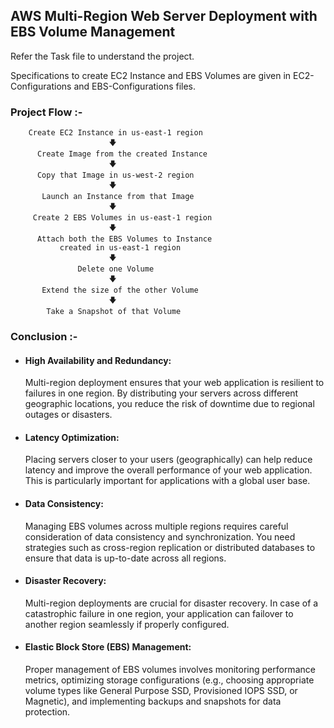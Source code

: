 ## AWS Multi-Region Web Server Deployment with EBS Volume Management

Refer the Task file to understand the project.

Specifications to create EC2 Instance and EBS Volumes are given in EC2-Configurations and EBS-Configurations files.

### Project Flow :-

        Create EC2 Instance in us-east-1 region
                          🡇
          Create Image from the created Instance
                          🡇
          Copy that Image in us-west-2 region
                          🡇
           Launch an Instance from that Image
                          🡇
         Create 2 EBS Volumes in us-east-1 region
                          🡇
          Attach both the EBS Volumes to Instance
               created in us-east-1 region
                          🡇
                   Delete one Volume
                          🡇
           Extend the size of the other Volume
                          🡇
            Take a Snapshot of that Volume

### Conclusion :-

* #### High Availability and Redundancy:

   Multi-region deployment ensures that your web application is resilient to failures in one region.
   By distributing your servers across different geographic locations, you reduce the risk of downtime due to regional outages or disasters.

* #### Latency Optimization:

   Placing servers closer to your users (geographically) can help reduce latency and improve the overall performance of your web application.
   This is particularly important for applications with a global user base.

* #### Data Consistency:

   Managing EBS volumes across multiple regions requires careful consideration of data consistency and synchronization.
   You need strategies such as cross-region replication or distributed databases to ensure that data is up-to-date across all regions.

* #### Disaster Recovery:

   Multi-region deployments are crucial for disaster recovery.
   In case of a catastrophic failure in one region, your application can failover to another region seamlessly if properly configured.

* #### Elastic Block Store (EBS) Management:

   Proper management of EBS volumes involves monitoring performance metrics, optimizing storage configurations (e.g., choosing appropriate volume
   types like General Purpose SSD, Provisioned IOPS SSD, or Magnetic), and implementing backups and snapshots for data protection.
